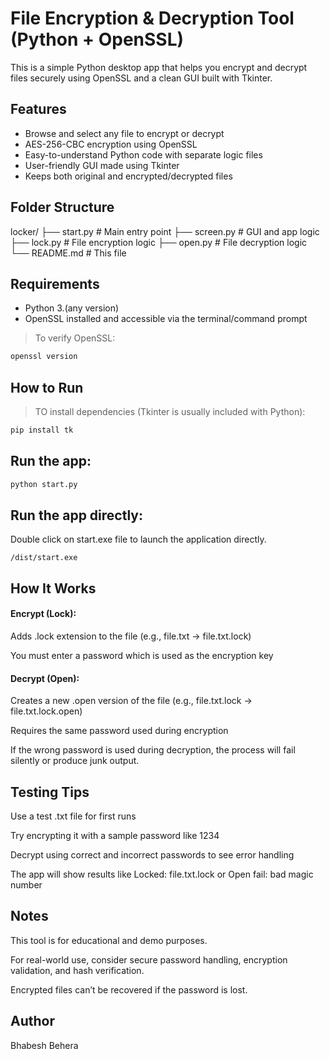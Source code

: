 # File Encryption & Decryption Tool (Python + OpenSSL)

This is a simple Python desktop app that helps you encrypt and decrypt files securely using OpenSSL and a clean GUI built with Tkinter.

## Features

- Browse and select any file to encrypt or decrypt
- AES-256-CBC encryption using OpenSSL
- Easy-to-understand Python code with separate logic files
- User-friendly GUI made using Tkinter
- Keeps both original and encrypted/decrypted files

## Folder Structure

locker/
├── start.py # Main entry point
├── screen.py # GUI and app logic
├── lock.py # File encryption logic
├── open.py # File decryption logic
└── README.md # This file

## Requirements

- Python 3.(any version)
- OpenSSL installed and accessible via the terminal/command prompt

> To verify OpenSSL:
```bash
openssl version
``` 
## How to Run
> TO install dependencies (Tkinter is usually included with Python):

```bash
pip install tk
```

## Run the app:
```bash
python start.py
```

## Run the app directly:
Double click on start.exe file to launch the application directly.
```
/dist/start.exe
```

## How It Works

#### Encrypt (Lock):

Adds .lock extension to the file (e.g., file.txt → file.txt.lock)

You must enter a password which is used as the encryption key

#### Decrypt (Open):

Creates a new .open version of the file (e.g., file.txt.lock → file.txt.lock.open)

Requires the same password used during encryption

If the wrong password is used during decryption, the process will fail silently or produce junk output.

## Testing Tips

Use a test .txt file for first runs

Try encrypting it with a sample password like 1234

Decrypt using correct and incorrect passwords to see error handling

The app will show results like Locked: file.txt.lock or Open fail: bad magic number

## Notes

This tool is for educational and demo purposes.

For real-world use, consider secure password handling, encryption validation, and hash verification.

Encrypted files can’t be recovered if the password is lost.

## Author

Bhabesh Behera


